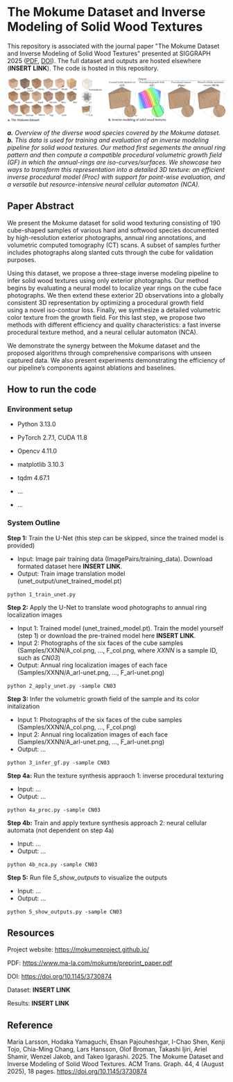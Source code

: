 # The Mokume Dataset and Inverse Modeling of Solid Wood Textures

This repository is associated with the journal paper "The Mokume Dataset and Inverse Modeling of Solid Wood Textures" presented at SIGGRAPH 2025 ([PDF](https://www.ma-la.com/mokume/preprint_paper.pdf), [DOI](https://doi.org/10.1145/3730874)).
The full dataset and outputs are hosted elsewhere (**INSERT LINK**). The code is hosted in this repository.


![Teaser image.](teaser.jpg)

***a.*** *Overview of the diverse wood species covered by the Mokume dataset.*
***b.*** *This data is used for training and evaluation of an inverse modeling pipeline for solid wood textures. Our method first segements the annual ring pattern and then compute a compatible procedural volumetric growth field (GF) in which the annual-rings are iso-curves/surfaces. We showcase two ways to transform this representation into a detailed 3D texture: an efficient inverse procedural model (Proc) with support for point-wise evaluation, and a versatile but resource-intensive neural cellular automaton (NCA).*

## Paper Abstract

We present the Mokume dataset for solid wood texturing consisting of 190 cube-shaped samples of various hard and softwood species documented by high-resolution exterior photographs, annual ring annotations, and volumetric computed tomography (CT) scans. A subset of samples further includes photographs along slanted cuts through the cube for validation purposes.


Using this dataset, we propose a three-stage inverse modeling pipeline to infer solid wood textures using only exterior photographs. Our method begins by evaluating a neural model to localize year rings on the cube face photographs. We then extend these exterior 2D observations into a globally consistent 3D representation by optimizing a procedural growth field using a novel iso-contour loss. Finally, we synthesize a detailed volumetric color texture from the growth field. For this last step, we propose two methods with different efficiency and quality characteristics: a fast inverse procedural texture method, and a neural cellular automaton (NCA). 


We demonstrate the synergy between the Mokume dataset and the proposed algorithms through comprehensive comparisons with unseen captured data. We also present experiments demonstrating the efficiency of our pipeline’s components against ablations and baselines. 

## How to run the code

### Environment setup

- Python 3.13.0

- PyTorch 2.7.1, CUDA 11.8

- Opencv 4.11.0

- matplotlib 3.10.3

- tqdm 4.67.1

- ...

- ...

### System Outline

**Step 1:** Train the U-Net (this step can be skipped, since the trained model is provided)
- Input: Image pair training data (ImagePairs/training_data). Download formated dataset here **INSERT LINK**.
- Output: Train image translation model (unet_output/unet_trained_model.pt)

```
python 1_train_unet.py
```

**Step 2:** Apply the U-Net to translate wood photographs to annual ring localization images
- Input 1: Trained model (unet_trained_model.pt). Train the model yourself (step 1) or download the pre-trained model here **INSERT LINK**.
- Input 2: Photographs of the six faces of the cube samples (Samples/XXNN/A_col.png, ..., F_col.png, where *XXNN* is a sample ID, such as *CN03*)
- Output: Annual ring localization images of each face (Samples/XXNN/A_arl-unet.png, ..., F_arl-unet.png)

```
python 2_apply_unet.py -sample CN03
```

**Step 3:** Infer the volumetric growth field of the sample and its color initalization
- Input 1: Photographs of the six faces of the cube samples (Samples/XXNN/A_col.png, ..., F_col.png)
- Input 2: Annual ring localization images of each face (Samples/XXNN/A_arl-unet.png, ..., F_arl-unet.png)
- Output: ...

```
python 3_infer_gf.py -sample CN03
```

**Step 4a:** Run the texture synthesis appraoch 1: inverse procedural texturing
- Input: ...
- Output: ...

```
python 4a_proc.py -sample CN03
```

**Step 4b:** Train and apply texture synthesis approach 2: neural cellular automata (not dependent on step 4a)
- Input: ...
- Output: ...

```
python 4b_nca.py -sample CN03
```

**Step 5:** Run file *5_show_outputs* to visualize the outputs
- Input: ...
- Output: ...

```
python 5_show_outputs.py -sample CN03
```

## Resources

Project website: https://mokumeproject.github.io/

PDF: https://www.ma-la.com/mokume/preprint_paper.pdf 

DOI: https://doi.org/10.1145/3730874

Dataset: **INSERT LINK**

Results: **INSERT LINK**

## Reference

Maria Larsson, Hodaka Yamaguchi, Ehsan Pajouheshgar, I-Chao Shen, Kenji Tojo, Chia-Ming Chang, Lars Hansson, Olof Broman, Takashi Ijiri, Ariel Shamir, Wenzel Jakob, and Takeo Igarashi. 2025. The Mokume Dataset and Inverse Modeling of Solid Wood Textures. ACM Trans. Graph. 44, 4 (August 2025), 18 pages. https://doi.org/10.1145/3730874